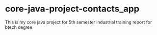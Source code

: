 # core-java-project-contacts_app
This is my core java project for 5th semester industrial training report for btech degree
